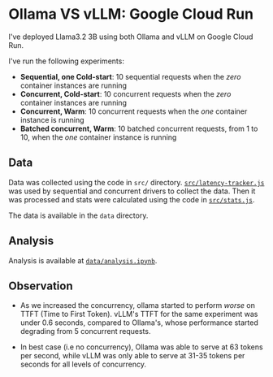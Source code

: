 # Ollama VS vLLM: Google Cloud Run

I've deployed Llama3.2 3B using both Ollama and vLLM on Google Cloud Run.

I've run the following experiments:

- **Sequential, one Cold-start**: 10 sequential requests when the _zero_ container instances are running
- **Concurrent, Cold-start**: 10 concurrent requests when the _zero_ container instances are running
- **Concurrent, Warm**: 10 concurrent requests when the _one_ container instance is running
- **Batched concurrent, Warm**: 10 batched concurrent requests, from 1 to 10, when the _one_ container instance is running

## Data

Data was collected using the code in `src/` directory. [`src/latency-tracker.js`](src/latency-tracker.js) was used by sequential and concurrent drivers to collect the data. Then it was processed and stats were calculated using the code in [`src/stats.js`](src/stats.js).

The data is available in the `data` directory.

## Analysis

Analysis is available at [`data/analysis.ipynb`](data/analysis.ipynb).

## Observation

- As we increased the concurrency, ollama started to perform _worse_ on TTFT (Time to First Token). vLLM's TTFT for the same experiment was under 0.6 seconds, compared to Ollama's, whose performance started degrading from 5 concurrent requests.

- In best case (i.e no concurrency), Ollama was able to serve at 63 tokens per second, while vLLM was only able to serve at 31-35 tokens per seconds for all levels of concurrency.
